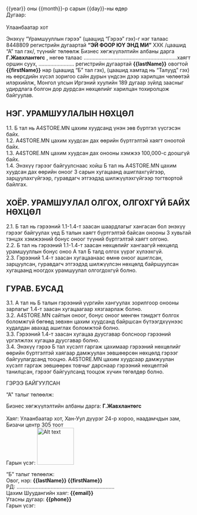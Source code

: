 {{year}} оны {{month}}-р сарын {{day}}-ны өдөр<br>                        Дугаар:<br>                                     
Улаанбаатар хот<br>

Энэхүү “Урамшууллын гэрээ” (цаашид “Гэрээ” гэх)-г нэг талаас 8448809 регистрийн дугаартай **“ЭЙ ФООР ЮҮ ЭНД МИ”** ХХК /цаашид “А” тал гэх/, түүнийг төлөөлж Бизнес хөгжүүлэлтийн албаны дарга **Г.Жавхлантөгс** , нөгөө талаас ...............................................................хаягт оршин суух, ........................ регистрийн дугаартай **{{lastName}}** овогтой **{{firstName}}** нар (цаашид “Б” тал гэх), (цаашид хамтад нь “Талууд” гэх) нь өөрсдийн хүсэл зоригоо сайн дурын үндсэн дээр харилцан чөлөөтэй илэрхийлж, Монгол улсын Иргэний хуулийн 189 дугаар зүйлд заасныг удирдлага болгон дор дурдсан нөхцөлийг харилцан тохиролцож байгуулав.<br>

## НЭГ. УРАМШУУЛАЛЫН НӨХЦӨЛ
1.1. Б тал нь A4STORE.MN цахим хуудсанд үнэн зөв бүртгэл үүсгэсэн байх.<br> 
1.2. A4STORE.MN цахим хуудсан дах өөрийн бүртгэлтэй хаягт оноотой байх.<br>
1.3. A4STORE.MN цахим хуудсан дах онооны хэмжээ 100,000-с доошгүй байх.<br>
1.4. Энэхүү гэрээг байгуулснаас хойш Б тал нь A4STORE.MN цахим хуудсан дах өөрийн оноог 3 сарын хугацаанд ашиглахгүйгээр, зарцуулахгүйгээр, гуравдагч этгээдэд шилжүүлэхгүйгээр тогтвортой байлгах.<br>

## ХОЁР. УРАМШУУЛАЛ ОЛГОХ, ОЛГОХГҮЙ БАЙХ НӨХЦӨЛ
2.1. Б тал нь гэрээний 1.1-1.4-т заасан шаардлагыг хангасан бол энэхүү гэрээг байгуулах үед Б талын хаягт бүртгэлтэй байсан онооны 3 хувьтай тэнцэх хэмжээний бонус оноог түүний бүртгэлтэй хаягт олгоно.<br> 
2.2. Б тал нь гэрээний 1.1-1.4-т заасан нөхцөлийг хангаагүй нөхцөлд урамшууллын бонус оноо А тал Б талд олгох үүрэг хүлээхгүй.<br>
2.3. Гэрээний 1.4-т заасан хугацаанаас өмнө оноог ашиглсан, зарцуулсан, гуравдагч этгээдэд шилжүүлсэн нөхцөлд байршуулсан хугацаанд ноогдох урамшуулал олгогдохгүй болно.<br>

## ГУРАВ. БУСАД
3.1. А тал нь Б талын гэрээний үүргийн хангуулах зорилгоор онооны зарлагыг 1.4-т заасан хугацаагаар хязгаарлаж болно.<br>
3.2. A4STORE.MN сайтын оноог, бонус оноог мөнгөн тэмдэгт болгох боломжгүй бөгөөд зөвхөн цахим хуудсанд байршсан бүтээгдхүүнээс худалдан авахад ашиглах боломжтой болно.<br>
3.3. Гэрээний 1.4-т заасан хугацаа дуусгавар болсноор гэрээний үргэлжлэх хугацаа дуусгавар болно.<br>
3.4. Энэхүү гэрээ Б тал хүсэлт гаргаж цахимаар гэрээний нөхцөлийг өөрийн бүртгэлтэй хаягаар дамжуулан зөвшөөрсөн нөхцөлд гэрээг байгуулагдсанд тооцно. A4STORE.MN цахим хуудсаар дамжуулан хүсэлт гаргаж зөвшөөрөх товчыг дарснаар гэрээний нөхцөлтэй танилцсан, гэрээг байгуулсанд тооцож хүчин төгөлдөр болно.<br>

ГЭРЭЭ БАЙГУУЛСАН<br>

“А" талыг төлөөлж:<br> 
 
Бизнес хөгжүүлэлтийн албаны дарга: **Г.Жавхлантөгс**<br>         
Хаяг: Улаанбаатар хот, Хан-Уул дүүрэг 24-р хороо, наадамчдын зам, Бизачи центр 305 тоот<br>
Гарын үсэг: <img src="https://firebasestorage.googleapis.com/v0/b/a4mongolia.appspot.com/o/signature%2FjavkhaaSign.png?alt=media&token=cf0cf429-d92f-4ed4-97a5-19ccedd44d1a" alt="Alt text" width="100" >                                                                                                  

“Б" талыг төлөөлж:<br>
Овог, нэр: **{{lastName}} {{firstName}}**<br>
РД: ..................................................................<br>
Цахим Шуудангийн хаяг:  **{{email}}**<br>
Утасны дугаар:  **{{phone}}**<br>
Гарын үсэг:<br>


	
                                                                                                                               




